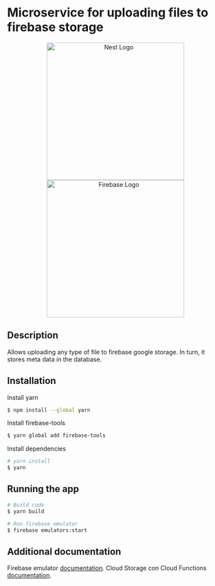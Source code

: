 # Microservice for uploading files to firebase storage

<p align="center">
  <a href="http://nestjs.com/" target="blank"><img src="https://nestjs.com/img/logo_text.svg" width="320" alt="Nest Logo" /></a>
  <a href="https://firebase.google.com/?hl=es" target="blank"><img src="https://www.gstatic.com/devrel-devsite/prod/vfae72444d3bdc8ae13b8cc5631b2eafccb5edbf6e3dc3e733b21af239a5c570e/firebase/images/lockup.png" width="320" alt="Firebase Logo" /></a>
</p>

## Description

Allows uploading any type of file to firebase google storage. In turn, it stores meta data in the database.

## Installation
Install yarn
```bash
$ npm install --global yarn
```

Install firebase-tools
```bash
$ yarn global add firebase-tools
```

Install dependencies
```bash
# yarn install
$ yarn 
```

## Running the app

```bash
# Build code
$ yarn build

# Run firebase emulator
$ firebase emulators:start
```

## Additional documentation
Firebase emulator [documentation](https://firebase.google.com/docs/functions/local-emulator).
Cloud Storage con Cloud Functions [documentation](https://firebase.google.com/docs/storage/extend-with-functions?hl=es).

